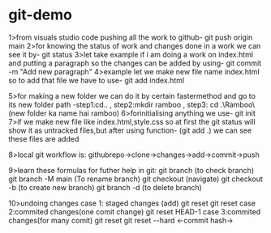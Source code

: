 # git-demo 

1>from visuals studio code pushing all the work to github-  git push origin main
2>for knowing the status of work and changes done in a work we can see it by-  git status
3>let take example if i am doing a work on index.html and putting a paragraph so the changes can be added by using-  git commit -m "Add new paragraph"
4>example let we make new file name index.html so to add that file we have to use- git add index.html

5>for making a new folder we can do it by certain fastermethod and go to its new folder path -step1:cd..  , step2:mkdir ramboo , step3: cd .\Ramboo\   (new folder ka name hai ramboo)
6>forinitialising anything we use- git init
7>if we make new file like index.html,style.css  so at first the git status will show it as untracked files,but after using function- (git add .) we can see these files are added


8>local git workflow is: githubrepo->clone->changes->add->commit->push

9>learn these formulas for futher help in git:
   git branch (to check branch)
   git branch -M main (To rename branch)
   git checkout <branch name> (navigate)
   git checkout -b <new branch name> (to create new branch)
   git branch -d <branch name> (to delete branch)


10>undoing changes
 case 1: staged changes (add)
        git reset <file name>
        git reset
 case 2:commited changes(one comit change)
        git reset HEAD-1
 case 3:commited changes(for many comit)
         git reset <comit hash>
         git reset --hard <-commit hash->
